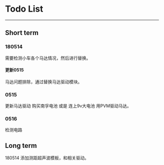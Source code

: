 # Todo List
---
## Short term
### 180514
需要检测小车各个马达情况，然后进行替换。
#### 更新0515
马达问题排除，通过替换马达驱动模块。
### 0515
更新马达驱动
购买南孚电池 或是 连上9v大电池
用PVM驱动马达。
### 0516
检测电路

## Long term
180514
添加测距超声波模板，和相关驱动。
